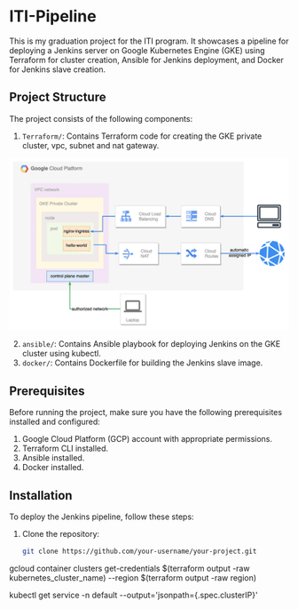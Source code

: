 # ITI-Pipeline

This is my graduation project for the ITI program. It showcases a pipeline for deploying a Jenkins server on Google Kubernetes Engine (GKE) using Terraform for cluster creation, Ansible for Jenkins deployment, and Docker for Jenkins slave creation.

## Project Structure

The project consists of the following components:

1. `Terraform/`: Contains Terraform code for creating the GKE private cluster, vpc, subnet and nat gateway.

![Image Description](./diagram.jpg)

2. `ansible/`: Contains Ansible playbook for deploying Jenkins on the GKE cluster using kubectl.
3. `docker/`: Contains Dockerfile for building the Jenkins slave image.

## Prerequisites

Before running the project, make sure you have the following prerequisites installed and configured:

1. Google Cloud Platform (GCP) account with appropriate permissions.
2. Terraform CLI installed.
3. Ansible installed.
4. Docker installed.

## Installation

To deploy the Jenkins pipeline, follow these steps:

1. Clone the repository:

   ```bash
   git clone https://github.com/your-username/your-project.git


gcloud container clusters get-credentials $(terraform output -raw kubernetes_cluster_name) --region $(terraform output -raw region)

kubectl get service <service-name> -n default --output='jsonpath={.spec.clusterIP}'
